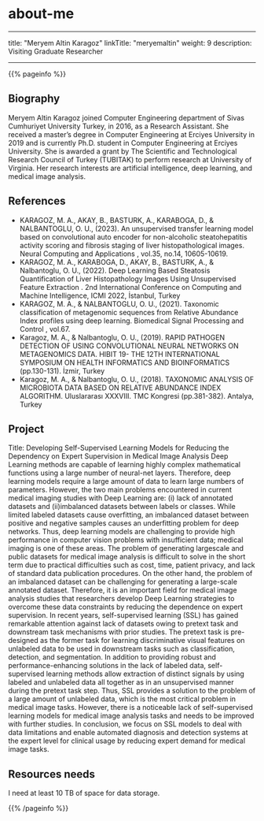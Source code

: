 # about-me
---
title: "Meryem Altin Karagoz"
linkTitle: "meryemaltin"
weight: 9
description: Visiting Graduate Researcher 

------
{{% pageinfo %}}
## Biography
Meryem Altin Karagoz joined Computer Engineering department of Sivas Cumhuriyet University Turkey, in 2016, as a Research Assistant. She received a master’s
degree in Computer Engineering at Erciyes University in 2019 and is currently Ph.D. student in Computer Engineering at Erciyes University. 
She  is awarded a grant by The Scientific and Technological Research Council of Turkey (TUBITAK) to perform research at University of Virginia. Her research interests are artificial intelligence, deep learning, and medical image analysis.
## References 
* KARAGOZ, M. A., AKAY, B., BASTURK, A., KARABOGA, D., & NALBANTOGLU, O. U., (2023). An unsupervised transfer learning model based on convolutional auto encoder for non-alcoholic steatohepatitis activity scoring and fibrosis staging of liver histopathological images. Neural Computing and Applications , vol.35, no.14, 10605-10619. 
* KARAGOZ, M. A., KARABOGA, D., AKAY, B., BASTURK, A., & Nalbantoglu, O. U., (2022). Deep Learning Based Steatosis Quantification of Liver Histopathology Images Using Unsupervised Feature Extraction . 2nd International Conference on Computing and Machine Intelligence, ICMI 2022, İstanbul, Turkey 
* KARAGOZ, M. A., & NALBANTOGLU, O. U., (2021). Taxonomic classification of metagenomic sequences from Relative Abundance Index profiles using deep learning. Biomedical Signal Processing and Control , vol.67. 
* Karagoz, M. A., & Nalbantoglu, O. U., (2019). RAPID PATHOGEN DETECTION OF USING CONVOLUTIONAL NEURAL NETWORKS ON METAGENOMICS DATA. HIBIT 19- THE 12TH INTERNATIONAL SYMPOSIUM ON HEALTH INFORMATICS AND BIOINFORMATICS (pp.130-131). İzmir, Turkey 
* Karagoz, M. A., & Nalbantoglu, O. U., (2018). TAXONOMIC ANALYSIS OF MICROBIOTA DATA BASED ON RELATIVE ABUNDANCE INDEX ALGORITHM. Uluslararası XXXVIII. TMC Kongresi (pp.381-382). Antalya, Turkey
## Project 
Title: Developing Self-Supervised Learning Models for Reducing the Dependency on Expert Supervision in Medical Image Analysis
Deep Learning methods are capable of learning highly complex mathematical functions using a large number of
neural-net layers. Therefore, deep learning models require a large amount of data to learn large numbers of
parameters. However, the two main problems encountered in current medical imaging studies with Deep Learning
are: (i) lack of annotated datasets and (ii)imbalanced datasets between labels or classes. While limited labeled
datasets cause overfitting, an imbalanced dataset between positive and negative samples causes an underfitting
problem for deep networks. Thus, deep learning models are challenging to provide high performance in computer
vision problems with insufficient data; medical imaging is one of these areas. The problem of generating largescale and public datasets for medical image analysis is difficult to solve in the short term due to practical difficulties
such as cost, time, patient privacy, and lack of standard data publication procedures. On the other
hand, the problem of an imbalanced dataset can be challenging for generating a large-scale annotated
dataset. Therefore, it is an important field for medical image analysis studies that researchers develop Deep
Learning strategies to overcome these data constraints by reducing the dependence on expert supervision. 
In recent years, self-supervised learning (SSL) has gained remarkable attention against lack of datasets owing to
pretext task and downstream task mechanisms with prior studies. The pretext task is pre-designed as the former task
for learning discriminative visual features on unlabeled data to be used in downstream tasks such as
classification, detection, and segmentation. In addition to providing robust and performance-enhancing solutions in the
lack of labeled data, self-supervised learning methods allow extraction of distinct signals by using labeled and
unlabeled data all together as in an unsupervised manner during the pretext task step. Thus, SSL provides a
solution to the problem of a large amount of unlabeled data, which is the most critical problem in medical image
tasks. However, there is a noticeable lack of self-supervised learning models for medical image analysis
tasks and needs to be improved with further studies. In conclusion, we focus on SSL models to deal with data
limitations and enable automated diagnosis and detection systems at the expert level for clinical usage by reducing
expert demand for medical image tasks. 

## Resources needs
I need at least 10 TB of space for data storage.

{{% /pageinfo %}}
